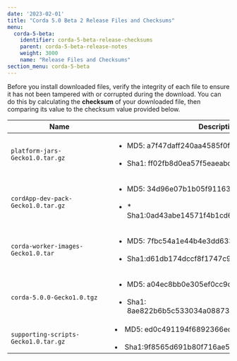 ```yaml
---
date: '2023-02-01'
title: "Corda 5.0 Beta 2 Release Files and Checksums"
menu:
  corda-5-beta:
    identifier: corda-5-beta-release-checksums
    parent: corda-5-beta-release-notes
    weight: 3000
    name: "Release Files and Checksums"
section_menu: corda-5-beta
---
```


Before you install downloaded files, verify the integrity of each file to ensure it has not been tampered with or corrupted during the download. You can do this by calculating the **checksum** of your downloaded file, then comparing its value to the checksum value provided below.

| <div style="width:220px">Name</div> | Description                                                                                                                                                                             |
|---------------------------------------|-----------------------------------------------------------------------------------------------------------------------------------------------------------------------------------------|
| `platform-jars-Gecko1.0.tar.gz`                 | <ul><li> MD5: a7f47daff240aa4585f0f276cd75e2c4 </li> <br><li> Sha1: ff02fb8d0ea57f5eaeabd0e8c74e38ebc25189b3</li></ul>                                                                                                          |
| `cordApp-dev-pack-Gecko1.0.tar.gz`                    |<ul><li> MD5: 34d96e07b1b05f9116320b0f0ab57e00</li><br><li> *  Sha1:0ad43abe14571f4b1cd64e900712e8585030e6a7</li></ul>                                                                                                                                       |
| `corda-worker-images-Gecko1.0.tar`                         |<ul><li> MD5: 7fbc54a1e44b4e3dd63355965b0fe302</li> <br> <li> Sha1:d61db174dccf8f1747c9e37014f3ba573cc972bd  </li></ul>                                                                                                                                     |
| `corda-5.0.0-Gecko1.0.tgz `                        | <ul><li> MD5: a04ec8bb0e305ef0cc9d9794f2bf6c56</li> <br> <li> Sha1: 8ae822b6b5c533034a088739b2c29fd17259176e</li></ul> |
| `supporting-scripts-Gecko1.0.tar.gz`                        |<uk><li> MD5: ed0c491194f6892366ec0b2df314c94d </li><br> <li> Sha1:9f8565d691b80f716ae5478c85e18000283c4405 </li></ul>                                                          |